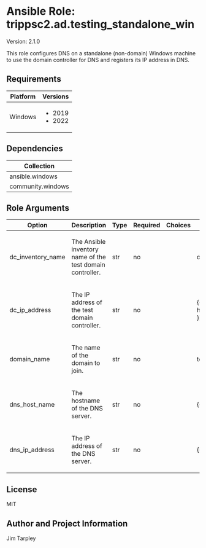 <!-- BEGIN_ANSIBLE_DOCS -->

# Ansible Role: trippsc2.ad.testing_standalone_win
Version: 2.1.0

This role configures DNS on a standalone (non-domain) Windows machine to use the domain controller for DNS and registers its IP address in DNS.

## Requirements

| Platform | Versions |
| -------- | -------- |
| Windows | <ul><li>2019</li><li>2022</li></ul> |

## Dependencies

| Collection |
| ---------- |
| ansible.windows |
| community.windows |

## Role Arguments
|Option|Description|Type|Required|Choices|Default|
|---|---|---|---|---|---|
| dc_inventory_name | <p>The Ansible inventory name of the test domain controller.</p> | str | no |  | dc |
| dc_ip_address | <p>The IP address of the test domain controller.</p> | str | no |  | {{ hostvars[dc_inventory_name].ansible_host }} |
| domain_name | <p>The name of the domain to join.</p> | str | no |  | test.loc |
| dns_host_name | <p>The hostname of the DNS server.</p> | str | no |  | {{ inventory_hostname }} |
| dns_ip_address | <p>The IP address of the DNS server.</p> | str | no |  | {{ ansible_host }} |


## License
MIT

## Author and Project Information
Jim Tarpley
<!-- END_ANSIBLE_DOCS -->
